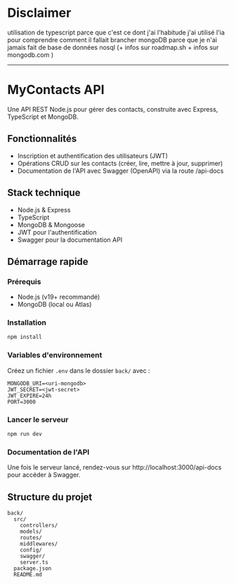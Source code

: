 # Disclaimer
utilisation de typescript parce que c'est ce dont j'ai l'habitude
j'ai utilisé l'ia pour comprendre comment il fallait brancher mongoDB parce que je n'ai jamais fait de base de données nosql (+ infos sur roadmap.sh + infos sur mongodb.com )

---

# MyContacts API

Une API REST Node.js pour gérer des contacts, construite avec Express, TypeScript et MongoDB.

## Fonctionnalités
- Inscription et authentification des utilisateurs (JWT)
- Opérations CRUD sur les contacts (créer, lire, mettre à jour, supprimer)
- Documentation de l'API avec Swagger (OpenAPI) via la route /api-docs

## Stack technique
- Node.js & Express
- TypeScript
- MongoDB & Mongoose
- JWT pour l'authentification
- Swagger pour la documentation API

## Démarrage rapide

### Prérequis
- Node.js (v19+ recommandé)
- MongoDB (local ou Atlas)

### Installation
```bash
npm install
```

### Variables d'environnement
Créez un fichier `.env` dans le dossier `back/` avec :
```
MONGODB_URI=<uri-mongodb>
JWT_SECRET=<jwt-secret>
JWT_EXPIRE=24h
PORT=3000
```

### Lancer le serveur
```bash
npm run dev
```

### Documentation de l'API
Une fois le serveur lancé, rendez-vous sur http://localhost:3000/api-docs pour accéder à Swagger.

## Structure du projet
```
back/
  src/
    controllers/
    models/
    routes/
    middlewares/
    config/
    swagger/
    server.ts
  package.json
  README.md
```